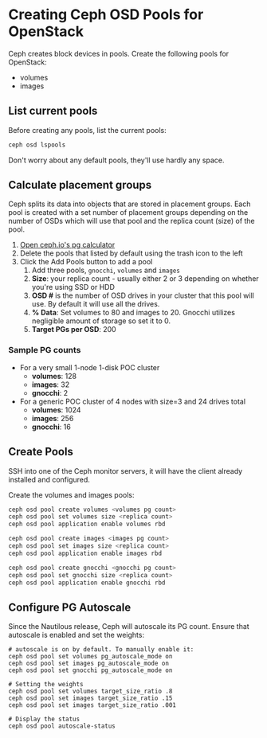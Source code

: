 # Creating Ceph OSD Pools for OpenStack

Ceph creates block devices in pools. Create the following pools for OpenStack:

- volumes
- images


## List current pools

Before creating any pools, list the current pools:

```bash
ceph osd lspools
```

Don't worry about any default pools, they'll use hardly any space.


## Calculate placement groups

Ceph splits its data into objects that are stored in placement groups. Each
pool is created with a set number of placement groups depending on the number
of OSDs which will use that pool and the replica count (size) of the pool.

1. [Open ceph.io's pg calculator](https://ceph.io/pgcalc/)
1. Delete the pools that listed by default using the trash icon to the left
1. Click the Add Pools button to add a pool
    1. Add three pools, `gnocchi`, `volumes` and `images`
    1. **Size**: your replica count -
       usually either 2 or 3 depending on whether you're using SSD or HDD
    1. **OSD #** is the number of OSD drives in your cluster that this pool will
       use. By default it will use all the drives.
    1. **% Data**: Set volumes to 80 and images to 20. Gnocchi utilizes negligible amount
       of storage so set it to 0.
    1. **Target PGs per OSD**: 200


### Sample PG counts

- For a very small 1-node 1-disk POC cluster
    - **volumes**: 128
    - **images**: 32
    - **gnocchi**: 2
- For a generic POC cluster of 4 nodes with size=3 and 24 drives total
    - **volumes**: 1024
    - **images**: 256
    - **gnocchi**: 16


## Create Pools

SSH into one of the Ceph monitor servers, it will have the client already
installed and configured.

Create the volumes and images pools:

```bash
ceph osd pool create volumes <volumes pg count>
ceph osd pool set volumes size <replica count>
ceph osd pool application enable volumes rbd

ceph osd pool create images <images pg count>
ceph osd pool set images size <replica count>
ceph osd pool application enable images rbd

ceph osd pool create gnocchi <gnocchi pg count>
ceph osd pool set gnocchi size <replica count>
ceph osd pool application enable gnocchi rbd
```

## Configure PG Autoscale

Since the Nautilous release, Ceph will autoscale its PG count. 
Ensure that autoscale is enabled and set the weights:

```
# autoscale is on by default. To manually enable it:
ceph osd pool set volumes pg_autoscale_mode on
ceph osd pool set images pg_autoscale_mode on
ceph osd pool set gnocchi pg_autoscale_mode on

# Setting the weights
ceph osd pool set volumes target_size_ratio .8
ceph osd pool set images target_size_ratio .15
ceph osd pool set images target_size_ratio .001

# Display the status
ceph osd pool autoscale-status
```
